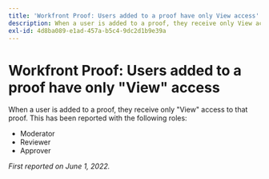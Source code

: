 ```yaml
---
title: 'Workfront Proof: Users added to a proof have only View access'
description: When a user is added to a proof, they receive only View access to that proof.
exl-id: 4d8ba089-e1ad-457a-b5c4-9dc2d1b9e39a
---
```

# Workfront Proof: Users added to a proof have only "View" access

When a user is added to a proof, they receive only "View" access to that proof. This has been reported with the following roles:

* Moderator
* Reviewer
* Approver

_First reported on June 1, 2022._
